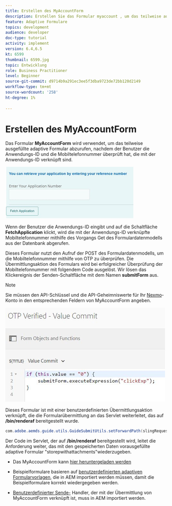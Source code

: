 ```yaml
---
title: Erstellen des MyAccountForm
description: Erstellen Sie das Formular myaccount , um das teilweise ausgefüllte Formular bei erfolgreicher Überprüfung der Anwendungs-ID und Telefonnummer abzurufen.
feature: Adaptive Formulare
topics: development
audience: developer
doc-type: tutorial
activity: implement
version: 6.4,6.5
kt: 6599
thumbnail: 6599.jpg
topic: Entwicklung
role: Business Practitioner
level: Beginner
source-git-commit: d9714b9a291ec3ee5f3dba9723de72bb120d2149
workflow-type: tm+mt
source-wordcount: '258'
ht-degree: 1%

---
```




# Erstellen des MyAccountForm

Das Formular **MyAccountForm** wird verwendet, um das teilweise ausgefüllte adaptive Formular abzurufen, nachdem der Benutzer die Anwendungs-ID und die Mobiltelefonnummer überprüft hat, die mit der Anwendungs-ID verknüpft sind.

![Mein Kontoformular](assets/6599.JPG)

Wenn der Benutzer die Anwendungs-ID eingibt und auf die Schaltfläche **FetchApplication** klickt, wird die mit der Anwendungs-ID verknüpfte Mobiltelefonnummer mithilfe des Vorgangs Get des Formulardatenmodells aus der Datenbank abgerufen.

Dieses Formular nutzt den Aufruf der POST des Formulardatenmodells, um die Mobiltelefonnummer mithilfe von OTP zu überprüfen. Die Übermittlungsaktion des Formulars wird bei erfolgreicher Überprüfung der Mobiltelefonnummer mit folgendem Code ausgelöst. Wir lösen das Klickereignis der Senden-Schaltfläche mit dem Namen **submitForm** aus.

>[!NOTE]
> Sie müssen den API-Schlüssel und die API-Geheimniswerte für Ihr [Nexmo](https://dashboard.nexmo.com/)-Konto in den entsprechenden Feldern von MyAccountForm angeben.

![Trigger-submit](assets/trigger-submit.JPG)



Dieses Formular ist mit einer benutzerdefinierten Übermittlungsaktion verknüpft, die die Formularübermittlung an das Servlet weiterleitet, das auf **/bin/renderaf** bereitgestellt wurde.

```java
com.adobe.aemds.guide.utils.GuideSubmitUtils.setForwardPath(slingRequest,"/bin/renderaf",null,null);
```

Der Code im Servlet, der auf **/bin/renderaf** bereitgestellt wird, leitet die Anforderung weiter, das mit den gespeicherten Daten vorausgefüllte adaptive Formular &quot;storepwithattachments&quot;wiederzugeben.


* Das MyAccountForm kann [hier heruntergeladen werden](assets/my-account-form.zip)

* Beispielformulare basieren auf [benutzerdefinierten adaptiven Formularvorlagen](assets/custom-template-with-page-component.zip), die in AEM importiert werden müssen, damit die Beispielformulare korrekt wiedergegeben werden.

* [Benutzerdefinierter Sende-](assets/custom-submit-my-account-form.zip) Handler, der mit der Übermittlung von MyAccountForm verknüpft ist, muss in AEM importiert werden.
